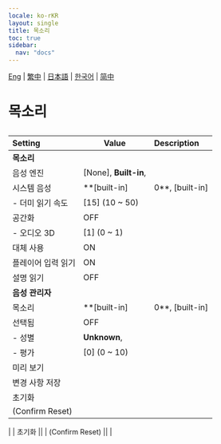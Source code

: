 ```yaml
---
locale: ko-rKR
layout: single
title: 목소리
toc: true
sidebar:
  nav: "docs"
---
```

[Eng](/dancexr/menu/2025.4/chat/voice) | [繁中](/tw/dancexr/menu/2025.4/chat/voice) | [日本語](/jp/dancexr/menu/2025.4/chat/voice) | [한국어](/kr/dancexr/menu/2025.4/chat/voice) | [简中](/zh/dancexr/menu/2025.4/chat/voice)

# 목소리

## 

| Setting | Value | Description |
| :--- | --- | :--- |
|**목소리** | | 
| 음성 엔진 |  [None],  **Built-in**,  |  |
| 시스템 음성 |  **[built-in]|0**,  [built-in]|1,  [built-in]|2,  [built-in]|3,  [built-in]|4,  [built-in]|5,  [built-in]|6,  [built-in]|7,  [built-in]|8,  [built-in]|9,  [built-in]|10,  [built-in]|11,  [built-in]|12,  [built-in]|13,  [built-in]|14,  [built-in]|15,  [built-in]|16,  [built-in]|17,  [built-in]|18,  [built-in]|19,  |  |
|- 더미 읽기 속도| [15] (10 ~ 50) | 
| 공간화 | OFF | 
|- 오디오 3D| [1] (0 ~ 1) | 
| 대체 사용 | ON | 
| 플레이어 입력 읽기 | ON | 
| 설명 읽기 | OFF | 
|**음성 관리자** | | 
| 목소리 |  **[built-in]|0**,  [built-in]|1,  [built-in]|2,  [built-in]|3,  [built-in]|4,  [built-in]|5,  [built-in]|6,  [built-in]|7,  [built-in]|8,  [built-in]|9,  [built-in]|10,  [built-in]|11,  [built-in]|12,  [built-in]|13,  [built-in]|14,  [built-in]|15,  [built-in]|16,  [built-in]|17,  [built-in]|18,  [built-in]|19,  [built-in]|20,  [built-in]|21,  [built-in]|22,  [built-in]|23,  [built-in]|24,  [built-in]|25,  [built-in]|26,  [built-in]|27,  [built-in]|28,  [built-in]|29,  [built-in]|30,  [built-in]|31,  [built-in]|32,  [built-in]|33,  [built-in]|34,  [built-in]|35,  [built-in]|36,  [built-in]|37,  [built-in]|38,  [built-in]|39,  [built-in]|40,  [built-in]|41,  [built-in]|42,  [built-in]|43,  [built-in]|44,  [built-in]|45,  [built-in]|46,  [built-in]|47,  [built-in]|48,  [built-in]|49,  [built-in]|50,  [built-in]|51,  [built-in]|52,  [built-in]|53,  [built-in]|54,  [built-in]|55,  [built-in]|56,  [built-in]|57,  [built-in]|58,  [built-in]|59,  [built-in]|60,  [built-in]|61,  [built-in]|62,  [built-in]|63,  [built-in]|64,  [built-in]|65,  [built-in]|66,  [built-in]|67,  [built-in]|68,  [built-in]|69,  [built-in]|70,  [built-in]|71,  [built-in]|72,  [built-in]|73,  [built-in]|74,  [built-in]|75,  [built-in]|76,  [built-in]|77,  [built-in]|78,  [built-in]|79,  [built-in]|80,  [built-in]|81,  [built-in]|82,  [built-in]|83,  [built-in]|84,  [built-in]|85,  [built-in]|86,  [built-in]|87,  [built-in]|88,  [built-in]|89,  [built-in]|90,  [built-in]|91,  [built-in]|92,  [built-in]|93,  [built-in]|94,  [built-in]|95,  [built-in]|96,  [built-in]|97,  [built-in]|98,  [built-in]|99,  [built-in]|100,  [built-in]|101,  [built-in]|102,  [built-in]|103,  [built-in]|104,  [built-in]|105,  [built-in]|106,  [built-in]|107,  [built-in]|108,  [built-in]|109,  [built-in]|110,  [built-in]|111,  [built-in]|112,  [built-in]|113,  [built-in]|114,  [built-in]|115,  [built-in]|116,  [built-in]|117,  [built-in]|118,  [built-in]|119,  [built-in]|120,  [built-in]|121,  [built-in]|122,  [built-in]|123,  [built-in]|124,  [built-in]|125,  [built-in]|126,  [built-in]|127,  [built-in]|128,  [built-in]|129,  [built-in]|130,  [built-in]|131,  [built-in]|132,  [built-in]|133,  [built-in]|134,  [built-in]|135,  [built-in]|136,  [built-in]|137,  [built-in]|138,  [built-in]|139,  [built-in]|140,  [built-in]|141,  [built-in]|142,  [built-in]|143,  [built-in]|144,  [built-in]|145,  [built-in]|146,  [built-in]|147,  [built-in]|148,  [built-in]|149,  [built-in]|150,  [built-in]|151,  [built-in]|152,  [built-in]|153,  [built-in]|154,  [built-in]|155,  [built-in]|156,  [built-in]|157,  [built-in]|158,  [built-in]|159,  [built-in]|160,  [built-in]|161,  [built-in]|162,  [built-in]|163,  [built-in]|164,  [built-in]|165,  [built-in]|166,  [built-in]|167,  [built-in]|168,  [built-in]|169,  [built-in]|170,  [built-in]|171,  [built-in]|172,  [built-in]|173,  [built-in]|174,  [built-in]|175,  [built-in]|176,  [built-in]|177,  [built-in]|178,  [built-in]|179,  [built-in]|180,  [built-in]|181,  [built-in]|182,  [built-in]|183,  [built-in]|184,  [built-in]|185,  [built-in]|186,  [built-in]|187,  [built-in]|188,  [built-in]|189,  [built-in]|190,  [built-in]|191,  [built-in]|192,  [built-in]|193,  [built-in]|194,  [built-in]|195,  [built-in]|196,  [built-in]|197,  [built-in]|198,  [built-in]|199,  [built-in]|200,  [built-in]|201,  [built-in]|202,  [built-in]|203,  [built-in]|204,  [built-in]|205,  [built-in]|206,  [built-in]|207,  [built-in]|208,  [built-in]|209,  [built-in]|210,  [built-in]|211,  [built-in]|212,  [built-in]|213,  [built-in]|214,  [built-in]|215,  [built-in]|216,  [built-in]|217,  [built-in]|218,  [built-in]|219,  [built-in]|220,  [built-in]|221,  [built-in]|222,  [built-in]|223,  [built-in]|224,  [built-in]|225,  [built-in]|226,  [built-in]|227,  [built-in]|228,  [built-in]|229,  [built-in]|230,  [built-in]|231,  [built-in]|232,  [built-in]|233,  [built-in]|234,  [built-in]|235,  [built-in]|236,  [built-in]|237,  [built-in]|238,  [built-in]|239,  [built-in]|240,  [built-in]|241,  [built-in]|242,  [built-in]|243,  [built-in]|244,  [built-in]|245,  [built-in]|246,  [built-in]|247,  [built-in]|248,  [built-in]|249,  [built-in]|250,  [built-in]|251,  [built-in]|252,  [built-in]|253,  [built-in]|254,  [built-in]|255,  [built-in]|256,  [built-in]|257,  [built-in]|258,  [built-in]|259,  [built-in]|260,  [built-in]|261,  [built-in]|262,  [built-in]|263,  [built-in]|264,  [built-in]|265,  [built-in]|266,  [built-in]|267,  [built-in]|268,  [built-in]|269,  [built-in]|270,  [built-in]|271,  [built-in]|272,  [built-in]|273,  [built-in]|274,  [built-in]|275,  [built-in]|276,  [built-in]|277,  [built-in]|278,  [built-in]|279,  [built-in]|280,  [built-in]|281,  [built-in]|282,  [built-in]|283,  [built-in]|284,  [built-in]|285,  [built-in]|286,  [built-in]|287,  [built-in]|288,  [built-in]|289,  [built-in]|290,  [built-in]|291,  [built-in]|292,  [built-in]|293,  [built-in]|294,  [built-in]|295,  [built-in]|296,  [built-in]|297,  [built-in]|298,  [built-in]|299,  [built-in]|300,  [built-in]|301,  [built-in]|302,  [built-in]|303,  [built-in]|304,  [built-in]|305,  [built-in]|306,  [built-in]|307,  [built-in]|308,  [built-in]|309,  [built-in]|310,  [built-in]|311,  [built-in]|312,  [built-in]|313,  [built-in]|314,  [built-in]|315,  [built-in]|316,  [built-in]|317,  [built-in]|318,  [built-in]|319,  [built-in]|320,  [built-in]|321,  [built-in]|322,  [built-in]|323,  [built-in]|324,  [built-in]|325,  [built-in]|326,  [built-in]|327,  [built-in]|328,  [built-in]|329,  [built-in]|330,  [built-in]|331,  [built-in]|332,  [built-in]|333,  [built-in]|334,  [built-in]|335,  [built-in]|336,  [built-in]|337,  [built-in]|338,  [built-in]|339,  [built-in]|340,  [built-in]|341,  [built-in]|342,  [built-in]|343,  [built-in]|344,  [built-in]|345,  [built-in]|346,  [built-in]|347,  [built-in]|348,  [built-in]|349,  [built-in]|350,  [built-in]|351,  [built-in]|352,  [built-in]|353,  [built-in]|354,  [built-in]|355,  [built-in]|356,  [built-in]|357,  [built-in]|358,  [built-in]|359,  [built-in]|360,  [built-in]|361,  [built-in]|362,  [built-in]|363,  [built-in]|364,  [built-in]|365,  [built-in]|366,  [built-in]|367,  [built-in]|368,  [built-in]|369,  [built-in]|370,  [built-in]|371,  [built-in]|372,  [built-in]|373,  [built-in]|374,  [built-in]|375,  [built-in]|376,  [built-in]|377,  [built-in]|378,  [built-in]|379,  [built-in]|380,  [built-in]|381,  [built-in]|382,  [built-in]|383,  [built-in]|384,  [built-in]|385,  [built-in]|386,  [built-in]|387,  [built-in]|388,  [built-in]|389,  [built-in]|390,  [built-in]|391,  [built-in]|392,  [built-in]|393,  [built-in]|394,  [built-in]|395,  [built-in]|396,  [built-in]|397,  [built-in]|398,  [built-in]|399,  [built-in]|400,  [built-in]|401,  [built-in]|402,  [built-in]|403,  [built-in]|404,  [built-in]|405,  [built-in]|406,  [built-in]|407,  [built-in]|408,  [built-in]|409,  [built-in]|410,  [built-in]|411,  [built-in]|412,  [built-in]|413,  [built-in]|414,  [built-in]|415,  [built-in]|416,  [built-in]|417,  [built-in]|418,  [built-in]|419,  [built-in]|420,  [built-in]|421,  [built-in]|422,  [built-in]|423,  [built-in]|424,  [built-in]|425,  [built-in]|426,  [built-in]|427,  [built-in]|428,  [built-in]|429,  [built-in]|430,  [built-in]|431,  [built-in]|432,  [built-in]|433,  [built-in]|434,  [built-in]|435,  [built-in]|436,  [built-in]|437,  [built-in]|438,  [built-in]|439,  [built-in]|440,  [built-in]|441,  [built-in]|442,  [built-in]|443,  [built-in]|444,  [built-in]|445,  [built-in]|446,  [built-in]|447,  [built-in]|448,  [built-in]|449,  [built-in]|450,  [built-in]|451,  [built-in]|452,  [built-in]|453,  [built-in]|454,  [built-in]|455,  [built-in]|456,  [built-in]|457,  [built-in]|458,  [built-in]|459,  [built-in]|460,  [built-in]|461,  [built-in]|462,  [built-in]|463,  [built-in]|464,  [built-in]|465,  [built-in]|466,  [built-in]|467,  [built-in]|468,  [built-in]|469,  [built-in]|470,  [built-in]|471,  [built-in]|472,  [built-in]|473,  [built-in]|474,  [built-in]|475,  [built-in]|476,  [built-in]|477,  [built-in]|478,  [built-in]|479,  [built-in]|480,  [built-in]|481,  [built-in]|482,  [built-in]|483,  [built-in]|484,  [built-in]|485,  [built-in]|486,  [built-in]|487,  [built-in]|488,  [built-in]|489,  [built-in]|490,  [built-in]|491,  [built-in]|492,  [built-in]|493,  [built-in]|494,  [built-in]|495,  [built-in]|496,  [built-in]|497,  [built-in]|498,  [built-in]|499,  [built-in]|500,  [built-in]|501,  [built-in]|502,  [built-in]|503,  [built-in]|504,  [built-in]|505,  [built-in]|506,  [built-in]|507,  [built-in]|508,  [built-in]|509,  [built-in]|510,  [built-in]|511,  [built-in]|512,  [built-in]|513,  [built-in]|514,  [built-in]|515,  [built-in]|516,  [built-in]|517,  [built-in]|518,  [built-in]|519,  [built-in]|520,  [built-in]|521,  [built-in]|522,  [built-in]|523,  [built-in]|524,  [built-in]|525,  [built-in]|526,  [built-in]|527,  [built-in]|528,  [built-in]|529,  [built-in]|530,  [built-in]|531,  [built-in]|532,  [built-in]|533,  [built-in]|534,  [built-in]|535,  [built-in]|536,  [built-in]|537,  [built-in]|538,  [built-in]|539,  [built-in]|540,  [built-in]|541,  [built-in]|542,  [built-in]|543,  [built-in]|544,  [built-in]|545,  [built-in]|546,  [built-in]|547,  [built-in]|548,  [built-in]|549,  [built-in]|550,  [built-in]|551,  [built-in]|552,  [built-in]|553,  [built-in]|554,  [built-in]|555,  [built-in]|556,  [built-in]|557,  [built-in]|558,  [built-in]|559,  [built-in]|560,  [built-in]|561,  [built-in]|562,  [built-in]|563,  [built-in]|564,  [built-in]|565,  [built-in]|566,  [built-in]|567,  [built-in]|568,  [built-in]|569,  [built-in]|570,  [built-in]|571,  [built-in]|572,  [built-in]|573,  [built-in]|574,  [built-in]|575,  [built-in]|576,  [built-in]|577,  [built-in]|578,  [built-in]|579,  [built-in]|580,  [built-in]|581,  [built-in]|582,  [built-in]|583,  [built-in]|584,  [built-in]|585,  [built-in]|586,  [built-in]|587,  [built-in]|588,  [built-in]|589,  [built-in]|590,  [built-in]|591,  [built-in]|592,  [built-in]|593,  [built-in]|594,  [built-in]|595,  [built-in]|596,  [built-in]|597,  [built-in]|598,  [built-in]|599,  [built-in]|600,  [built-in]|601,  [built-in]|602,  [built-in]|603,  [built-in]|604,  [built-in]|605,  [built-in]|606,  [built-in]|607,  [built-in]|608,  [built-in]|609,  [built-in]|610,  [built-in]|611,  [built-in]|612,  [built-in]|613,  [built-in]|614,  [built-in]|615,  [built-in]|616,  [built-in]|617,  [built-in]|618,  [built-in]|619,  [built-in]|620,  [built-in]|621,  [built-in]|622,  [built-in]|623,  [built-in]|624,  [built-in]|625,  [built-in]|626,  [built-in]|627,  [built-in]|628,  [built-in]|629,  [built-in]|630,  [built-in]|631,  [built-in]|632,  [built-in]|633,  [built-in]|634,  [built-in]|635,  [built-in]|636,  [built-in]|637,  [built-in]|638,  [built-in]|639,  [built-in]|640,  [built-in]|641,  [built-in]|642,  [built-in]|643,  [built-in]|644,  [built-in]|645,  [built-in]|646,  [built-in]|647,  [built-in]|648,  [built-in]|649,  [built-in]|650,  [built-in]|651,  [built-in]|652,  [built-in]|653,  [built-in]|654,  [built-in]|655,  [built-in]|656,  [built-in]|657,  [built-in]|658,  [built-in]|659,  [built-in]|660,  [built-in]|661,  [built-in]|662,  [built-in]|663,  [built-in]|664,  [built-in]|665,  [built-in]|666,  [built-in]|667,  [built-in]|668,  [built-in]|669,  [built-in]|670,  [built-in]|671,  [built-in]|672,  [built-in]|673,  [built-in]|674,  [built-in]|675,  [built-in]|676,  [built-in]|677,  [built-in]|678,  [built-in]|679,  [built-in]|680,  [built-in]|681,  [built-in]|682,  [built-in]|683,  [built-in]|684,  [built-in]|685,  [built-in]|686,  [built-in]|687,  [built-in]|688,  [built-in]|689,  [built-in]|690,  [built-in]|691,  [built-in]|692,  [built-in]|693,  [built-in]|694,  [built-in]|695,  [built-in]|696,  [built-in]|697,  [built-in]|698,  [built-in]|699,  [built-in]|700,  [built-in]|701,  [built-in]|702,  [built-in]|703,  [built-in]|704,  [built-in]|705,  [built-in]|706,  [built-in]|707,  [built-in]|708,  [built-in]|709,  [built-in]|710,  [built-in]|711,  [built-in]|712,  [built-in]|713,  [built-in]|714,  [built-in]|715,  [built-in]|716,  [built-in]|717,  [built-in]|718,  [built-in]|719,  [built-in]|720,  [built-in]|721,  [built-in]|722,  [built-in]|723,  [built-in]|724,  [built-in]|725,  [built-in]|726,  [built-in]|727,  [built-in]|728,  [built-in]|729,  [built-in]|730,  [built-in]|731,  [built-in]|732,  [built-in]|733,  [built-in]|734,  [built-in]|735,  [built-in]|736,  [built-in]|737,  [built-in]|738,  [built-in]|739,  [built-in]|740,  [built-in]|741,  [built-in]|742,  [built-in]|743,  [built-in]|744,  [built-in]|745,  [built-in]|746,  [built-in]|747,  [built-in]|748,  [built-in]|749,  [built-in]|750,  [built-in]|751,  [built-in]|752,  [built-in]|753,  [built-in]|754,  [built-in]|755,  [built-in]|756,  [built-in]|757,  [built-in]|758,  [built-in]|759,  [built-in]|760,  [built-in]|761,  [built-in]|762,  [built-in]|763,  [built-in]|764,  [built-in]|765,  [built-in]|766,  [built-in]|767,  [built-in]|768,  [built-in]|769,  [built-in]|770,  [built-in]|771,  [built-in]|772,  [built-in]|773,  [built-in]|774,  [built-in]|775,  [built-in]|776,  [built-in]|777,  [built-in]|778,  [built-in]|779,  [built-in]|780,  [built-in]|781,  [built-in]|782,  [built-in]|783,  [built-in]|784,  [built-in]|785,  [built-in]|786,  [built-in]|787,  [built-in]|788,  [built-in]|789,  [built-in]|790,  [built-in]|791,  [built-in]|792,  [built-in]|793,  [built-in]|794,  [built-in]|795,  [built-in]|796,  [built-in]|797,  [built-in]|798,  [built-in]|799,  [built-in]|800,  [built-in]|801,  [built-in]|802,  [built-in]|803,  [built-in]|804,  [built-in]|805,  [built-in]|806,  [built-in]|807,  [built-in]|808,  [built-in]|809,  [built-in]|810,  [built-in]|811,  [built-in]|812,  [built-in]|813,  [built-in]|814,  [built-in]|815,  [built-in]|816,  [built-in]|817,  [built-in]|818,  [built-in]|819,  [built-in]|820,  [built-in]|821,  [built-in]|822,  [built-in]|823,  [built-in]|824,  [built-in]|825,  [built-in]|826,  [built-in]|827,  [built-in]|828,  [built-in]|829,  [built-in]|830,  [built-in]|831,  [built-in]|832,  [built-in]|833,  [built-in]|834,  [built-in]|835,  [built-in]|836,  [built-in]|837,  [built-in]|838,  [built-in]|839,  [built-in]|840,  [built-in]|841,  [built-in]|842,  [built-in]|843,  [built-in]|844,  [built-in]|845,  [built-in]|846,  [built-in]|847,  [built-in]|848,  [built-in]|849,  [built-in]|850,  [built-in]|851,  [built-in]|852,  [built-in]|853,  [built-in]|854,  [built-in]|855,  [built-in]|856,  [built-in]|857,  [built-in]|858,  [built-in]|859,  [built-in]|860,  [built-in]|861,  [built-in]|862,  [built-in]|863,  [built-in]|864,  [built-in]|865,  [built-in]|866,  [built-in]|867,  [built-in]|868,  [built-in]|869,  [built-in]|870,  [built-in]|871,  [built-in]|872,  [built-in]|873,  [built-in]|874,  [built-in]|875,  [built-in]|876,  [built-in]|877,  [built-in]|878,  [built-in]|879,  [built-in]|880,  [built-in]|881,  [built-in]|882,  [built-in]|883,  [built-in]|884,  [built-in]|885,  [built-in]|886,  [built-in]|887,  [built-in]|888,  [built-in]|889,  [built-in]|890,  [built-in]|891,  [built-in]|892,  [built-in]|893,  [built-in]|894,  [built-in]|895,  [built-in]|896,  [built-in]|897,  [built-in]|898,  [built-in]|899,  [built-in]|900,  [built-in]|901,  [built-in]|902,  [built-in]|903,  |  |
| 선택됨 | OFF | 
|- 성별|  **Unknown**,  | 
|- 평가| [0] (0 ~ 10) | 
| 미리 보기 || 
| 변경 사항 저장 || 
| 초기화 || 
| (Confirm Reset) || 
|
| 초기화 || 
| (Confirm Reset) || 
|
